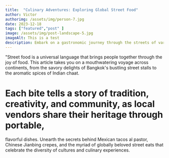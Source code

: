 ```yaml
---
title:  "Culinary Adventures: Exploring Global Street Food"
author: Victor
authorimg: /assets/img/person-7.jpg
date: 2023-12-18
tags: ["featured","post" ]
image: /assets/img/post-landscape-5.jpg
imageAlt: This is a test
description: Embark on a gastronomic journey through the streets of various countries, sampling delectable street food that reflects the unique flavors and cultures of each region.
---
```


 
"Street food is a universal language that brings people together through the joy of food. This article takes you on a mouthwatering voyage across continents, from the savory delights of Bangkok's bustling street stalls to the aromatic spices of Indian chaat. 
<h1>Each bite tells a story of tradition, creativity, and community, as local vendors share their heritage through portable,
<img src"/assets/img/post-landscape-5.jpg">
</h1> flavorful dishes. Unearth the secrets behind Mexican tacos al pastor, Chinese Jianbing crepes, and the myriad of globally beloved street eats that celebrate the diversity of cultures and culinary experiences.
